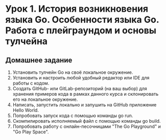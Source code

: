 # Урок 1. История возникновения языка Go. Особенности языка Go. Работа с плейграундом и основы тулчейна

## Домашнее задание

1. Установить тулчейн Go на своё локальное окружение.
2. Установить и настроить любой удобный редактор или IDE для работы с кодом.
3. Создать GitHub- или GitLab-репозиторий (на ваш выбор) для хранения примеров кода в рамках данного курса и склонировать его на локальное окружение.
4. Написать, запустить локально и запушить на GitHub приложение Hello World.
5. Попробовать запуск кода с помощью команды go run.
6. Скомпилировать исполняемый файл с помощью команды go build.
7. Попробовать работу с онлайн-песочницами "The Go Playground" и "Go Play Space".
